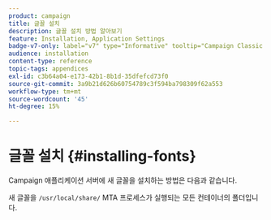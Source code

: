 ```yaml
---
product: campaign
title: 글꼴 설치
description: 글꼴 설치 방법 알아보기
feature: Installation, Application Settings
badge-v7-only: label="v7" type="Informative" tooltip="Campaign Classic v7에만 적용"
audience: installation
content-type: reference
topic-tags: appendices
exl-id: c3b64a04-e173-42b1-8b1d-35dfefcd73f0
source-git-commit: 3a9b21d626b60754789c3f594ba798309f62a553
workflow-type: tm+mt
source-wordcount: '45'
ht-degree: 15%

---
```


# 글꼴 설치 {#installing-fonts}



Campaign 애플리케이션 서버에 새 글꼴을 설치하는 방법은 다음과 같습니다.

새 글꼴을 `/usr/local/share/` MTA 프로세스가 실행되는 모든 컨테이너의 폴더입니다.

